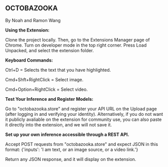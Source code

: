 ## OCTOBAZOOKA
By Noah and Ramon Wang

**Using the Extension:**

Clone the project locally. Then, go to the Extensions Manager page of Chrome. Turn on developer mode in the top right corner. Press Load Unpacked, and select the extension folder.


**Keyboard Commands:**

Ctrl+D = Selects the text that you have highlighted.

Cmd+Shft+RightClick = Select image.

Cmd+Option+RightClick = Select video.


**Test Your Inference and Register Models:**

Go to "octobazooka.store" and register your API URL on the Upload page (after logging in and verifying your identity). Alternatively, if you do not want it publicly avaliable on the extension for community use, you can also paste it directly into the extension, and we will not save it.


**Set up your own inference accessible through a REST API.** 

Accept POST requests from "octobazooka.store" and expect JSON in this format:
{'inputs': 'I am text, or an image source, or a video link.'}

Return any JSON response, and it will display on the extension.
